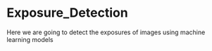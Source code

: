 # Exposure_Detection
Here we are going to detect the exposures of images using machine learning models
